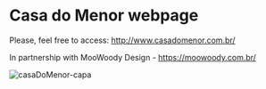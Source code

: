 # Casa do Menor webpage

Please, feel free to access: http://www.casadomenor.com.br/

In partnership with MooWoody Design - https://moowoody.com.br/

![casaDoMenor-capa](https://user-images.githubusercontent.com/101307043/193121084-b2c0f72f-2c37-4660-91a7-ba697d882dbe.jpg)

